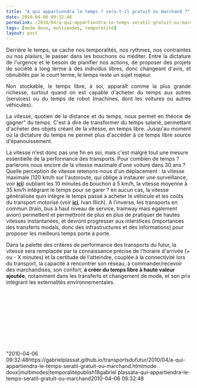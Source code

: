 ```yaml
---
title: "A qui appartiendra le temps ? sera-t-il gratuit ou marchand ?"
date: 2010-04-06 09:32:48
permalink: /2010/04/a-qui-appartiendra-le-temps-seratil-gratuit-ou-marchand.html
tags: [mode doux, multimodes, temporalité]
layout: post
---
```


<p style="TEXT-ALIGN: justify">Derrière le temps, se cache nos temporalités, nos rythmes, nos contraintes ou nos plaisirs, le passer dans les bouchons ou méditer. Entre la dictature de l'urgence et le besoin de planifier nos actions, de proposer des projets de société à long terme à des individus libres, donc changeant d'avis, et obnubilés par le court terme, le temps reste un sujet majeur.</p> <p style="TEXT-ALIGN: justify">Non stockable, le temps libre, à soi, apparaît comme la plus grande richesse, surtout quand on est capable d'acheter du temps aux autres (services) ou du temps de robot (machines, dont les voitures ou autres véhicules).</p> <p style="TEXT-ALIGN: justify">La vitesse, quotien de la distance et du temps, nous permet en théorie de gagner" du temps. C'est à dire de transformer du temps salarié, permettant d'acheter des objets créant de la vitesse, en temps libre. Jusqu'au moment où la dictature du temps ne permet plus d'accéder à ce temps libre source d'épanouissement.</p> <p style=""TEXT-ALIGN: justify""> </p>  <!--more-->  <p style=""TEXT-ALIGN: justify"">La vitesse n'est donc pas une fin en soi, mais c'est malgré tout une mesure essentielle de la performance des transports. Pour combien de temps ? parlerons nous encore de la vitesse maximale d'une voiture dans 30 ans ? Quelle perception de vitesse retenons-nous d'un déplacement : la vitesse maximale (120 km/h sur l'autoroute, qui oblige à instaurer une surveillance, voir <strong><span style=""text-decoration: underline><a href="https://gabrielplassat.github.io/transportsdufutur/2010/03/apres-la-surveillance-la-sousveillance.html"" target=""_blank"">ici</a></span></strong>) oubliant les 10 minutes de bouchon à 5 km/h, la vitesse moyenne à 35 km/h intégrant le temps pour se garer ? en aucun cas, la vitesse généralisée quin intègre le temps passé à acheter le véhicule et les coûts du transport motorisé (voir <strong><span style=""text-decoration: underline><a href=""http://fr.wikipedia.org/wiki/Ivan_Illich"" target=""_blank"">ici</a></span></strong>, Ivan Illich). A l'inverse, les transports en commun (train, bus à haut niveau de service, tramway mais également avion) permettent et permettront de plus en plus de pratiquer de hautes vitesses instantanées, et devront progresser aux interstices (importances des transferts modals, donc des infrastructures et des informations) pour proposer les meilleurs temps porte à porte.</p> <p style=""TEXT-ALIGN: justify"">Dans la palette des critères de performance des transports du futur, la vitesse sera remplacée par la connaissance précise de l'horaire d'arrivée (+ ou - X minutes) et la certitude de l'atteindre, couplée à la connectivité lors du transport, la capacité à rencontrer son réseau, à commander/recevoir des marchandises, son confort, <strong>à créer du temps libre à haute valeur ajoutée</strong>, notamment dans les transferts et changement de mode, et son prix intégrant les externalités environnementales.</p> <p style=""text-align: center""><iframe frameborder=""no"" framespacing=""0"" height=""265"" scrolling=""no"" src=""http://videos.publicsenat.fr/vodiFrame.php?idE=64523"" valign=""top"" width=""424"">    </iframe></p>"2010-04-06 09:32:48https://gabrielplassat.github.io/transportsdufutur/2010/04/a-qui-appartiendra-le-temps-seratil-gratuit-ou-marchand.htmlmode doux|multimodes|temporalitépublish18gabriel plassata-qui-appartiendra-le-temps-seratil-gratuit-ou-marchand2010-04-06 09:32:48
